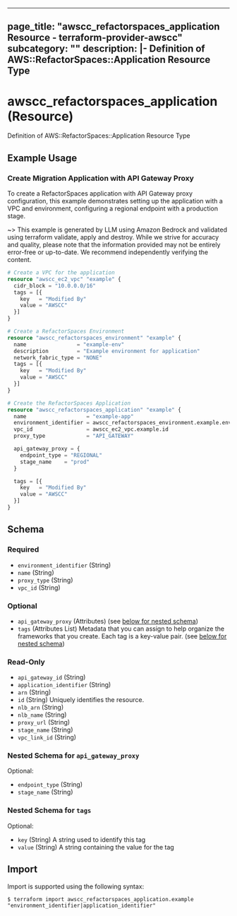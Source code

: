 
---
page_title: "awscc_refactorspaces_application Resource - terraform-provider-awscc"
subcategory: ""
description: |-
  Definition of AWS::RefactorSpaces::Application Resource Type
---

# awscc_refactorspaces_application (Resource)

Definition of AWS::RefactorSpaces::Application Resource Type

## Example Usage

### Create Migration Application with API Gateway Proxy

To create a RefactorSpaces application with API Gateway proxy configuration, this example demonstrates setting up the application with a VPC and environment, configuring a regional endpoint with a production stage.

~> This example is generated by LLM using Amazon Bedrock and validated using terraform validate, apply and destroy. While we strive for accuracy and quality, please note that the information provided may not be entirely error-free or up-to-date. We recommend independently verifying the content.

```terraform
# Create a VPC for the application
resource "awscc_ec2_vpc" "example" {
  cidr_block = "10.0.0.0/16"
  tags = [{
    key   = "Modified By"
    value = "AWSCC"
  }]
}

# Create a RefactorSpaces Environment
resource "awscc_refactorspaces_environment" "example" {
  name                = "example-env"
  description         = "Example environment for application"
  network_fabric_type = "NONE"
  tags = [{
    key   = "Modified By"
    value = "AWSCC"
  }]
}

# Create the RefactorSpaces Application
resource "awscc_refactorspaces_application" "example" {
  name                   = "example-app"
  environment_identifier = awscc_refactorspaces_environment.example.environment_identifier
  vpc_id                 = awscc_ec2_vpc.example.id
  proxy_type             = "API_GATEWAY"

  api_gateway_proxy = {
    endpoint_type = "REGIONAL"
    stage_name    = "prod"
  }

  tags = [{
    key   = "Modified By"
    value = "AWSCC"
  }]
}
```

<!-- schema generated by tfplugindocs -->
## Schema

### Required

- `environment_identifier` (String)
- `name` (String)
- `proxy_type` (String)
- `vpc_id` (String)

### Optional

- `api_gateway_proxy` (Attributes) (see [below for nested schema](#nestedatt--api_gateway_proxy))
- `tags` (Attributes List) Metadata that you can assign to help organize the frameworks that you create. Each tag is a key-value pair. (see [below for nested schema](#nestedatt--tags))

### Read-Only

- `api_gateway_id` (String)
- `application_identifier` (String)
- `arn` (String)
- `id` (String) Uniquely identifies the resource.
- `nlb_arn` (String)
- `nlb_name` (String)
- `proxy_url` (String)
- `stage_name` (String)
- `vpc_link_id` (String)

<a id="nestedatt--api_gateway_proxy"></a>
### Nested Schema for `api_gateway_proxy`

Optional:

- `endpoint_type` (String)
- `stage_name` (String)


<a id="nestedatt--tags"></a>
### Nested Schema for `tags`

Optional:

- `key` (String) A string used to identify this tag
- `value` (String) A string containing the value for the tag

## Import

Import is supported using the following syntax:

```shell
$ terraform import awscc_refactorspaces_application.example "environment_identifier|application_identifier"
```
